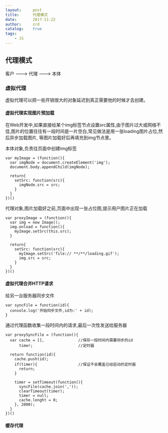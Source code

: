 ```yaml
---
layout:     post
title:      代理模式
date:       2017-11-22
author:     zrd
catalog:    true
tags:
    - JS
---
```


## 代理模式

客户 ---> 代理 ---> 本体

### 虚拟代理

虚拟代理可以把一些开销很大的对象延迟到真正需要他的时候才去创建。

#### 虚拟代理实现图片预加载

在Web开发中,如果直接给某个img标签节点设置src属性,由于图片过大或网络不佳,图片的位置往往有一段时间是一片空白,常见做法是用一张loading图片占位,然后异步加载图片,
等图片加载好后再填充到img节点里。

本体对象,负责往页面中创建img标签
```
var myImage = (function(){
  var imgNode = document.createElement('img');
  document.body.appendChild(imgNode);
  
  return{
    setSrc: function(src){
      imgNode.src = src;
    }
  }
})()
```

代理对象,图片加载好之前,页面中出现一张占位图,提示用户图片正在加载
```
var proxyImage = (function(){
  var img = new Image();
  img.onload = function(){
    myImage.setSrc(this.src);
  }
  
  return{
    setSrc: function(src){
      myImage.setSrc('file:// **/**/loading.gif');
      img.src = src;
    }
  }
})()
```

#### 虚拟代理合并HTTP请求

给另一台服务器同步文件
```
var syncFile = function(id){
  console.log('开始同步文件,id为:' + id);
}
```


通过代理函数收集一段时间内的请求,最后一次性发送给服务器
```
var proxySyncFile = (function(){
  var cache = [],               //保存一段时间内需要同步的id
      timer;                    //定时器
      
  return function(id){
    cache.push(id);
    if(timer){                  //保证不会覆盖已经启动的定时器
      return;
    }
    
    timer = setTimeout(function(){
      syncFile(cache.join(','));
      clearTimeout(timer);
      timer = null;
      cache.lenght = 0;
    }, 2000);
  }
})()
```

#### 缓存代理



















